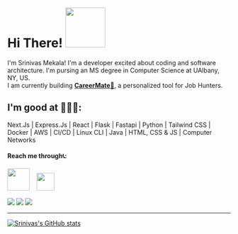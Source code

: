 
# Hi There! <img src="https://media.giphy.com/media/bcKmIWkUMCjVm/giphy.gif" width="90">
I'm Srinivas Mekala! I'm a developer excited about coding and software architecture. I'm pursing an MS degree in Computer Science at UAlbany, NY, US.
</br>
I am currently building [**CareerMate🎨**](https://github.com/sri-nivas1227/CareerMate), a personalized tool for Job Hunters.

 ## I'm good at 🧑🏻‍💻:
 Next.Js
 | Express.Js
 | React
 | Flask
 | Fastapi
 | Python
 | Tailwind CSS 
 | Docker
 | AWS
 | CI/CD
 | Linux CLI
 | Java
 | HTML, CSS & JS
 | Computer Networks

#### Reach me through📞:
 [<img src="https://img.icons8.com/clouds/100/000000/gmail-new.png" height ="50px" width= "50px" >](mailto:srinivasmekala1227@gmail.com) &nbsp; &nbsp;[<img src="https://img.icons8.com/color/48/000000/whatsapp--v1.png" height ="40px" width= "40px">](https://wa.me/+919666986510)

<!-- My Socials -->
<a href="https://instagram.com/sri_nivas1227" target="blank"><img src="https://img.icons8.com/color/48/000000/instagram-new--v1.png"/></a>
<a href="https://www.linkedin.com/in/sri-nivas1227/" target="blank"><img src="https://img.icons8.com/fluency/48/000000/linkedin.png"/></a>
<a href="https://twitter.com/sri_nivas1227" target="blank"><img src="https://img.icons8.com/color/48/000000/twitter-circled--v1.png"/></a>
<hr>

<!-- my github statistics -->
[![Srinivas's GitHub stats](https://github-readme-stats.vercel.app/api?username=sri-nivas1227)](https://github.com/sri-nivas1227/github-readme-stats)




